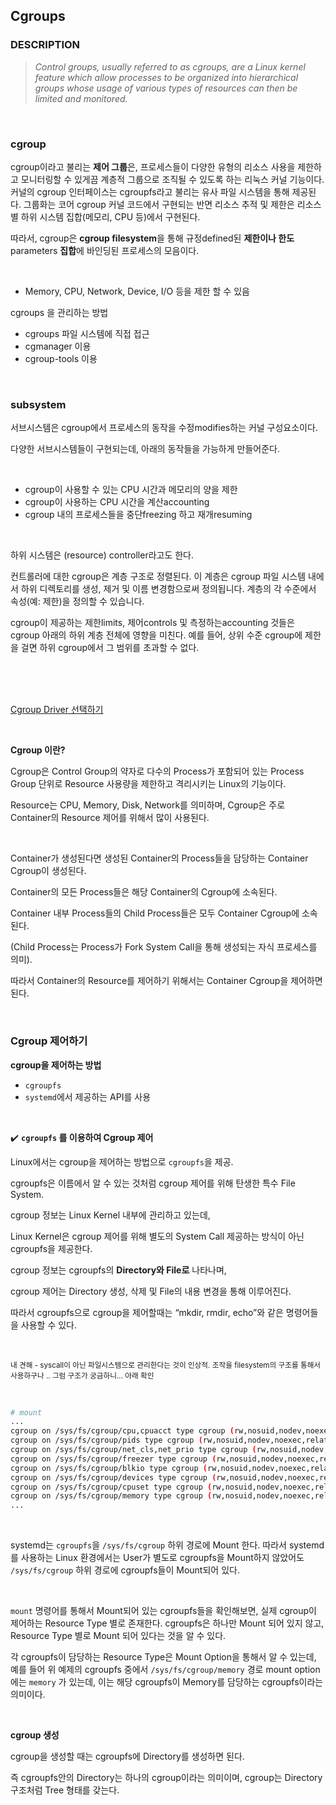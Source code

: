 ## Cgroups



### **DESCRIPTION**

> *Control groups, usually referred to as cgroups, are a Linux kernel feature which allow processes to be organized into hierarchical groups whose usage of various types of resources can then be limited and monitored.*

<br/>

### cgroup

cgroup이라고 불리는 **제어 그룹**은, 프로세스들이 다양한 유형의 리소스 사용을 제한하고 모니터링할 수 있게끔 계층적 그룹으로 조직될 수 있도록 하는 리눅스 커널 기능이다. 커널의 cgroup 인터페이스는 cgroupfs라고 불리는 유사 파일 시스템을 통해 제공된다. 그룹화는 코어 cgroup 커널 코드에서 구현되는 반면 리소스 추적 및 제한은 리소스별 하위 시스템 집합(메모리, CPU 등)에서 구현된다.

따라서, cgroup은 **cgroup filesystem**을 통해 규정defined된 **제한이나 한도**parameters **집합**에 바인딩된 프로세스의 모음이다.

<br/>

- Memory, CPU, Network, Device, I/O 등을 제한 할 수 있음

cgroups 을 관리하는 방법

- cgroups 파일 시스템에 직접 접근
- cgmanager 이용
- cgroup-tools 이용

<br/>

### subsystem

서브시스템은 cgroup에서 프로세스의 동작을 수정modifies하는 커널 구성요소이다.

다양한 서브시스템들이 구현되는데, 아래의 동작들을 가능하게 만들어준다.

<br/>

- cgroup이 사용할 수 있는 CPU 시간과 메모리의 양을 제한
- cgroup이 사용하는 CPU 시간을 계산accounting
- cgroup 내의 프로세스들을 중단freezing 하고 재개resuming

<br/>

하위 시스템은 (resource) controller라고도 한다.

컨트롤러에 대한 cgroup은 계층 구조로 정렬된다. 이 계층은 cgroup 파일 시스템 내에서 하위 디렉토리를 생성, 제거 및 이름 변경함으로써 정의됩니다. 계층의 각 수준에서 속성(예: 제한)을 정의할 수 있습니다.

cgroup이 제공하는 제한limits, 제어controls 및 측정하는accounting 것들은 cgroup 아래의 하위 계층 전체에 영향을 미친다. 예를 들어, 상위 수준 cgroup에 제한을 걸면 하위 cgroup에서 그 범위를 초과할 수 없다.

<br/>

<br/>

<br/>

[Cgroup Driver 선택하기](https://tech.kakao.com/2020/06/29/cgroup-driver/)

<br/>

**Cgroup 이란?**

Cgroup은 Control Group의 약자로 다수의 Process가 포함되어 있는 Process Group 단위로 Resource 사용량을 제한하고 격리시키는 Linux의 기능이다.

Resource는 CPU, Memory, Disk, Network를 의미하며, Cgroup은 주로 Container의 Resource 제어를 위해서 많이 사용된다.

<br/>

Container가 생성된다면 생성된 Container의 Process들을 담당하는 Container Cgroup이 생성된다.

Container의 모든 Process들은 해당 Container의 Cgroup에 소속된다.

Container 내부 Process들의 Child Process들은 모두 Container Cgroup에 소속된다.

(Child Process는 Process가 Fork System Call을 통해 생성되는 자식 프로세스를 의미).

따라서 Container의 Resource를 제어하기 위해서는 Container Cgroup을 제어하면 된다.

<br/>

### **Cgroup 제어하기**

**cgroup을 제어하는 방법**

- `cgroupfs`
- `systemd`에서 제공하는 API를 사용

<br/>

✔️ **`cgroupfs` 를 이용하여 Cgroup 제어**

Linux에서는 cgroup을 제어하는 방법으로 `cgroupfs`을 제공.

cgroupfs은 이름에서 알 수 있는 것처럼 cgroup 제어를 위해 탄생한 특수 File System.

cgroup 정보는 Linux Kernel 내부에 관리하고 있는데,

Linux Kernel은 cgroup 제어를 위해 별도의 System Call 제공하는 방식이 아닌 cgroupfs을 제공한다.

cgroup 정보는 cgroupfs의 **Directory와 File로** 나타나며,

cgroup 제어는 Directory 생성, 삭제 및 File의 내용 변경을 통해 이루어진다.

따라서 cgroupfs으로 cgroup을 제어할때는 “mkdir, rmdir, echo”와 같은 명령어들을 사용할 수 있다.

<br/>

<small>내 견해 - syscall이 아닌 파일시스템으로 관리한다는 것이 인상적. 조작을 filesystem의 구조를 통해서 사용하구나 .. 그럼 구조가 궁금하니... 아래 확인</small>

<br/>

```bash
# mount 
...
cgroup on /sys/fs/cgroup/cpu,cpuacct type cgroup (rw,nosuid,nodev,noexec,relatime,cpu,cpuacct)
cgroup on /sys/fs/cgroup/pids type cgroup (rw,nosuid,nodev,noexec,relatime,pids)
cgroup on /sys/fs/cgroup/net_cls,net_prio type cgroup (rw,nosuid,nodev,noexec,relatime,net_cls,net_prio)
cgroup on /sys/fs/cgroup/freezer type cgroup (rw,nosuid,nodev,noexec,relatime,freezer)
cgroup on /sys/fs/cgroup/blkio type cgroup (rw,nosuid,nodev,noexec,relatime,blkio)
cgroup on /sys/fs/cgroup/devices type cgroup (rw,nosuid,nodev,noexec,relatime,devices)
cgroup on /sys/fs/cgroup/cpuset type cgroup (rw,nosuid,nodev,noexec,relatime,cpuset)
cgroup on /sys/fs/cgroup/memory type cgroup (rw,nosuid,nodev,noexec,relatime,memory)
...
```

<br/>

systemd는 `cgroupfs`을 `/sys/fs/cgroup` 하위 경로에 Mount 한다. 따라서 systemd를 사용하는 Linux 환경에서는 User가 별도로 cgroupfs을 Mount하지 않았어도 `/sys/fs/cgroup` 하위 경로에 cgroupfs들이 Mount되어 있다.

<br/>

`mount` 명령어를 통해서 Mount되어 있는 cgroupfs들을 확인해보면, 실제 cgroup이 제어하는 Resource Type 별로 존재한다. cgroupfs은 하나만 Mount 되어 있지 않고, Resource Type 별로 Mount 되어 있다는 것을 알 수 있다.

각 cgroupfs이 담당하는 Resource Type은 Mount Option을 통해서 알 수 있는데, 예를 들어 위 예제의 cgroupfs 중에서 `/sys/fs/cgroup/memory` 경로 mount option에는 `memory` 가 있는데, 이는 해당 cgroupfs이 Memory를 담당하는 cgroupfs이라는 의미이다.

<br/>

**cgroup 생성**

cgroup을 생성할 때는 cgroupfs에 Directory를 생성하면 된다.

즉 cgroupfs안의 Directory는 하나의 cgroup이라는 의미이며, cgroup는 Directory 구조처럼 Tree 형태를 갖는다.